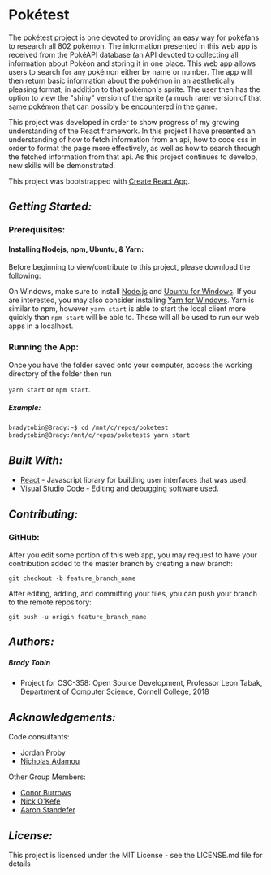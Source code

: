 # Pokétest

The pokétest project is one devoted to providing an easy way for pokéfans to research all 802 pokémon. The information presented in this web app is received from the PokéAPI database (an API devoted to collecting all information about Pokéon and storing it in one place. This web app allows users to search for any pokémon either by name or number. The app will then return basic information about the pokémon in an aesthetically pleasing format, in addition to that pokémon's sprite. The user then has the option to view the "shiny" version of the sprite (a much rarer version of that same pokémon that can possibly be encountered in the game.

This project was developed in order to show progress of my growing understanding of the React framework. In this project I have presented an understanding of how to fetch information from an api, how to code css in order to format the page more effectively, as well as how to search through the fetched information from that api. As this project continues to develop, new skills will be demonstrated.

This project was bootstrapped with [Create React App](https://github.com/facebookincubator/create-react-app).

## *Getting Started:*

### Prerequisites:

#### Installing Nodejs, npm, Ubuntu, & Yarn:

Before beginning to view/contribute to this project, please download the following:

On Windows, make sure to install [Node.js](https://www.npmjs.com/get-npm) and [Ubuntu for Windows](https://tutorials.ubuntu.com/tutorial/tutorial-ubuntu-on-windows#0). If you are interested, you may also consider installing [Yarn for Windows](https://yarnpkg.com/lang/en/docs/install/#windows-stable). Yarn is similar to npm, however `yarn start` is able to start the local client more quickly than `npm start` will be able to. These will all be used to run our web apps in a localhost.

### Running the App:

Once you have the folder saved onto your computer, access the working directory of the folder then run

`yarn start` or `npm start`.

##### Example:

```bash
bradytobin@Brady:~$ cd /mnt/c/repos/poketest
bradytobin@Brady:/mnt/c/repos/poketest$ yarn start
```

## *Built With:*

- [React](https://reactjs.org/) - Javascript library for building user interfaces that was used.
- [Visual Studio Code](https://visualstudio.microsoft.com/) - Editing and debugging software used.

## *Contributing:*

### GitHub:

After you edit some portion of this web app, you may request to have your contribution added to the master branch by creating a new branch:

`git checkout -b feature_branch_name`

After editing, adding, and committing your files, you can push your branch to the remote repository:

`git push -u origin feature_branch_name`

## *Authors:*

##### Brady Tobin
- Project for CSC-358: Open Source Development, Professor Leon Tabak, Department of Computer Science, Cornell College, 2018

## *Acknowledgements:*

Code consultants:
- [Jordan Proby](https://github.com/jjproby)
- [Nicholas Adamou](https://github.com/nicholasadamou)

Other Group Members:
- [Conor Burrows](https://github.com/cgburrows)
- [Nick O'Kefe](https://github.com/theannoyingrobot)
- [Aaron Standefer](https://github.com/ajs541)

## *License:*

This project is licensed under the MIT License - see the LICENSE.md file for details
